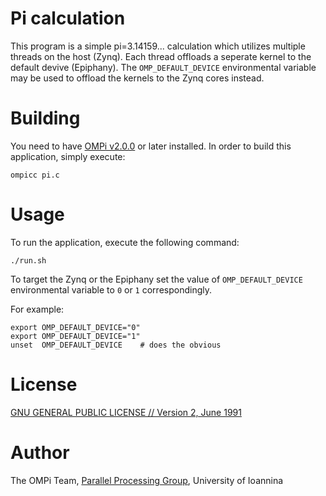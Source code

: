 # Pi calculation

This program is a simple pi=3.14159... calculation which utilizes multiple threads
on the host (Zynq). Each thread offloads a seperate kernel to the default devive
(Epiphany). The ```OMP_DEFAULT_DEVICE``` environmental variable may be used to offload
the kernels to the Zynq cores instead.

# Building

You need to have [OMPi v2.0.0](http://paragroup.cse.uoi.gr/wpsite/software/ompi) or later installed.
In order to build this application, simply execute:

```Shell
ompicc pi.c
```

# Usage

To run the application, execute the following command:

```Shell
./run.sh
```

To target the Zynq or the Epiphany set the value of ```OMP_DEFAULT_DEVICE``` environmental variable
to ```0``` or ```1``` correspondingly.

For example:

```Shell
export OMP_DEFAULT_DEVICE="0"
export OMP_DEFAULT_DEVICE="1"
unset  OMP_DEFAULT_DEVICE    # does the obvious
```

# License

[GNU GENERAL PUBLIC LICENSE // Version 2, June 1991](../GPLv2)

# Author

The OMPi Team, [Parallel Processing Group](http://paragroup.cse.uoi.gr/), University of Ioannina

